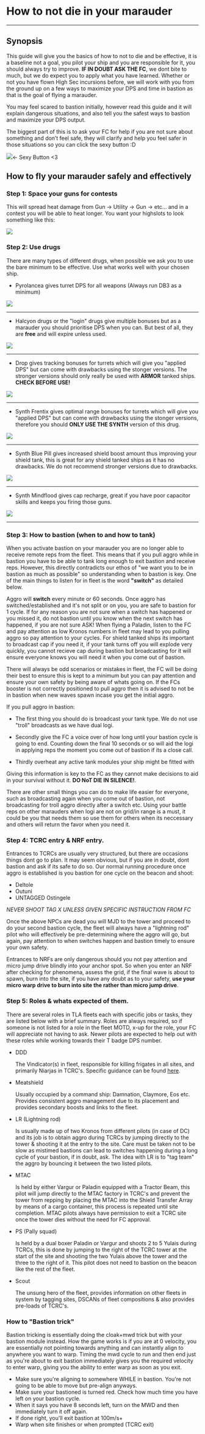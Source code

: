 # How to not die in your marauder

---

## Synopsis

This guide will give you the basics of how to not to die and be effective, it is a baseline not a goal, you pilot your ship and you are responsible for it, you should always try to improve. **IF IN DOUBT ASK THE FC**, we dont bite to much, but we do expect you to apply what you have learned. Whether or not you have flown High Sec incursions before, we will work with you from the ground up on a few ways to maximize your DPS and time in bastion as that is the goal of flying a marauder.

You may feel scared to bastion initially, however read this guide and it will explain dangerous situations, and also tell you the safest ways to bastion and maximize your DPS output.

The biggest part of this is to ask your FC for help if you are not sure about something and don’t feel safe, they will clarify and help you feel safer in those situations so you can click the sexy button :D

![](bastionmodule.png)← Sexy Button <3

## How to fly your marauder safely and effectively

### Step 1: Space your guns for contests

This will spread heat damage from Gun → Utility → Gun → etc… and in a contest you will be able to heat longer. You want your highslots to look something like this:

![](gunlayout.png)

### Step 2: Use drugs

There are many types of different drugs, when possible we ask you to use the bare minimum to be effective. Use what works well with your chosen ship.

- Pyrolancea gives turret DPS for all weapons (Always run DB3 as a minimum)

![](pyrolancea.png)

---

- Halcyon drugs or the "login" drugs give multiple bonuses but as a marauder you should prioritise DPS when you can. But best of all, they are **free** and will expire unless used.

![](halcyon.png)

---

- Drop gives tracking bonuses for turrets which will give you "applied DPS" but can come with drawbacks using the stonger versions. The stronger versions should only really be used with **ARMOR** tanked ships. **CHECK BEFORE USE!**

![](drop.png)

---

- Synth Frentix gives optimal range bonuses for turrets which will give you "applied DPS" but can come with drawbacks using the stonger versions, therefore you should **ONLY USE THE SYNTH** version of this drug.

![](frentix.png)

---

- Synth Blue Pill gives increased shield boost amount thus improving your shield tank, this is great for any shield tanked ships as it has no drawbacks. We do not recommend stronger versions due to drawbacks.

![](bluepill.png)

---

- Synth Mindflood gives cap recharge, great if you have poor capacitor skills and keeps you firing those guns.

![](mindflood.png)

---

### Step 3: How to bastion (when to and how to tank)

When you activate bastion on your marauder you are no longer able to receive remote reps from the fleet. This means that if you pull aggro while in bastion you have to be able to tank long enough to exit bastion and receive reps. However, this directly contradicts our ethos of "we want you to be in bastion as much as possible" so understanding when to bastion is key. One of the main things to listen for in fleet is the word **"switch"** as detailed below.

Aggro will **switch** every minute or 60 seconds. Once aggro has switched/established and it's not split or on you, you are safe to bastion for 1 cycle. If for any reason you are not sure when a switch has happened or you missed it, do not bastion until you know when the next switch has happened, if you are not sure ASK! When flying a Paladin, listen to the FC and pay attention as low Kronos numbers in fleet may lead to you pulling aggro so pay attention to your cycles. For shield tanked ships its important to broadcast cap if you need it, if your tank turns off you will explode very quickly, you cannot recieve cap during bastion but broadcasting for it will ensure everyone knows you will need it when you come out of bastion.

There will always be odd scenarios or mistakes in fleet, the FC will be doing their best to ensure this is kept to a minimum but you can pay attention and ensure your own safety by being aware of whats going on. If the FCs booster is not correctly positioned to pull aggro then it is advised to not be in bastion when new waves spawn incase you get the initial aggro.

If you pull aggro in bastion:

- The first thing you should do is broadcast your tank type. We do not use "troll" broadcasts as we have dual logi.

- Secondly give the FC a voice over of how long until your bastion cycle is going to end. Counting down the final 10 seconds or so will aid the logi in applying reps the moment you come out of bastion if its a close call.

- Thirdly overheat any active tank modules your ship might be fitted with

Giving this information is key to the FC as they cannot make decisions to aid in your survival without it. **DO NoT DIE IN SILENCE!**.

There are other small things you can do to make life easier for everyone, such as broadcasting again when you come out of bastion, not broadcasting for troll aggro directly after a switch etc. Using your battle reps on other marauders when logi are not on grid/in range is a must, it could be you that needs them so use them for others when its neccessary and others will return the favor when you need it.

### Step 4: TCRC entry & NRF entry.

Entrances to TCRCs are usually very structured, but there are occasions things dont go to plan. It may seem obvious, but if you are in doubt, dont bastion and ask if its safe to do so. Our normal running procedure once aggro is established is you bastion for one cycle on the beacon and shoot:

- Deltole
- Outuni
- UNTAGGED Ostingele

_NEVER SHOOT TAG X UNLESS GIVEN SPECIFIC INSTRUCTION FROM FC_

Once the above NPCs are dead you will MJD to the tower and proceed to do your second bastion cycle, the fleet will always have a "lightning rod" pilot who will effectively be pre-determining where the aggro will go, but again, pay attention to when switches happen and bastion timely to ensure your own safety.

Entrances to NRFs are only dangerous should you not pay attention and micro jump drive blindly into your anchor spot. So when you enter an NRF after checking for phenomena, assess the grid, if the final wave is about to spawn, burn into the site, if you have any doubt as to your safety, **use your micro warp drive to burn into site the rather than micro jump drive**.

### Step 5: Roles & whats expected of them.

There are several roles in TLA fleets each with specific jobs or tasks, they are listed below with a brief summary. Roles are always required, so if someone is not listed for a role in the fleet MOTD, x-up for the role, your FC will appreciate not having to ask. Newer pilots are expected to help out with these roles while working towards their T badge DPS number.

- DDD

  The Vindicator(s) in fleet, responsible for killing frigates in all sites, and primarily Niarjas in TCRC's. Specific guidance can be found [here](ddd).

- Meatshield

  Usually occupied by a command ship: Damnation, Claymore, Eos etc. Provides consistent aggro management due to its placement and provides secondary boosts and links to the fleet.

- LR (Lightning rod)

  Is usually made up of two Kronos from different pilots (in case of DC) and its job is to obtain aggro during TCRCs by jumping directly to the tower & shooting it at the entry to the site. Care must be taken not to be slow as mistimed bastions can lead to switches happening during a long cycle of your bastion, if in doubt, ask. The idea with LR is to "tag team" the aggro by bouncing it between the two listed pilots.

- MTAC

  Is held by either Vargur or Paladin equipped with a Tractor Beam, this pilot will jump directly to the MTAC factory in TCRC's and prevent the tower from repping by placing the MTAC into the Shield Transfer Array by means of a cargo container, this process is repeated until site completion. MTAC pilots always have permission to exit a TCRC site once the tower dies without the need for FC approval.

- PS (Pally squad)

  Is held by a dual boxer Paladin or Vargur and shoots 2 to 5 Yulais during TCRCs, this is done by jumping to the right of the TCRC tower at the start of the site and shooting the two Yulais above the tower and the three to the right of it. This pilot does not need to bastion on the beacon like the rest of the fleet.

- Scout

  The unsung hero of the fleet, provides information on other fleets in system by tagging sites, DSCANs of fleet compositions & also provides pre-loads of TCRC's.

###  How to "Bastion trick"
Bastion tricking is essentially doing the cloak+mwd trick but with your bastion module instead. How the game works is if you are at 0 velocity, you are essentially not pointing towards anything and can instantly align to anywhere you want to warp. Timing the mwd cycle to run and then end just as you're about to exit bastion immediately gives you the required velocity to enter warp, giving you the ability to enter warp as soon as you exit.

- Make sure you're aligning to somewhere WHILE in bastion. You're not going to be able to move but pre-align anyways.
- Make sure your bastioned is turned red. Check how much time you have left on your bastion cycle.
- When it says you have 8 seconds left, turn on the MWD and then immediately turn it off again.
- If done right, you'll exit bastion at 100m/s+
- Warp when site finishes or when prompted (TCRC exit)
